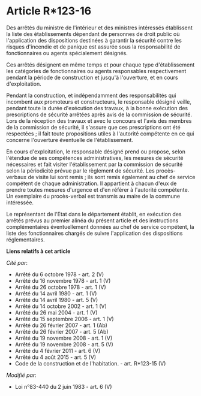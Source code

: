 # Article R*123-16

Des arrêtés du ministre de l'intérieur et des ministres intéressés établissent la liste des établissements dépendant de
personnes de droit public où l'application des dispositions destinées à garantir la sécurité contre les risques d'incendie et
de panique est assurée sous la responsabilité de fonctionnaires ou agents spécialement désignés.

Ces arrêtés désignent en même temps et pour chaque type d'établissement les catégories de fonctionnaires ou agents
responsables respectivement pendant la période de construction et jusqu'à l'ouverture, et en cours d'exploitation.

Pendant la construction, et indépendamment des responsabilités qui incombent aux promoteurs et constructeurs, le responsable
désigné veille, pendant toute la durée d'exécution des travaux, à la bonne exécution des prescriptions de sécurité arrêtées
après avis de la commission de sécurité. Lors de la réception des travaux et avec le concours et l'avis des membres de la
commission de sécurité, il s'assure que ces prescriptions ont été respectées ; il fait toute propositions utiles à l'autorité
compétente en ce qui concerne l'ouverture éventuelle de l'établissement.

En cours d'exploitation, le responsable désigné prend ou propose, selon l'étendue de ses compétences administratives, les
mesures de sécurité nécessaires et fait visiter l'établissement par la commission de sécurité selon la périodicité prévue par
le règlement de sécurité. Les procès-verbaux de visite lui sont remis ; ils sont remis également au chef de service compétent
de chaque administration. Il appartient à chacun d'eux de prendre toutes mesures d'urgence et d'en référer à l'autorité
compétente. Un exemplaire du procès-verbal est transmis au maire de la commune intéressée.

Le représentant de l'Etat dans le département établit, en exécution des arrêtés prévus au premier alinéa du présent article
et des instructions complémentaires éventuellement données au chef de service compétent, la liste des fonctionnaires chargés
de suivre l'application des dispositions réglementaires.

**Liens relatifs à cet article**

_Cité par_:

  - Arrêté du 6 octobre 1978 - art. 2 (V)
  - Arrêté du 16 novembre 1978 - art. 1 (V)
  - Arrêté du 26 octobre 1978 - art. 1 (V)
  - Arrêté du 14 avril 1980 - art. 1 (V)
  - Arrêté du 14 avril 1980 - art. 5 (V)
  - Arrêté du 14 octobre 2002 - art. 1 (V)
  - Arrêté du 26 mai 2004 - art. 1 (V)
  - Arrêté du 15 septembre 2006 - art. 1 (V)
  - Arrêté du 26 février 2007 - art. 1 (Ab)
  - Arrêté du 26 février 2007 - art. 5 (Ab)
  - Arrêté du 19 novembre 2008 - art. 1 (V)
  - Arrêté du 19 novembre 2008 - art. 5 (V)
  - Arrêté du 4 février 2011 - art. 6 (V)
  - Arrêté du 4 août 2015 - art. 5 (V)
  - Code de la construction et de l'habitation. - art. R*123-15 (V)

_Modifié par_:

  - Loi n°83-440 du 2 juin 1983 - art. 6 (V)
